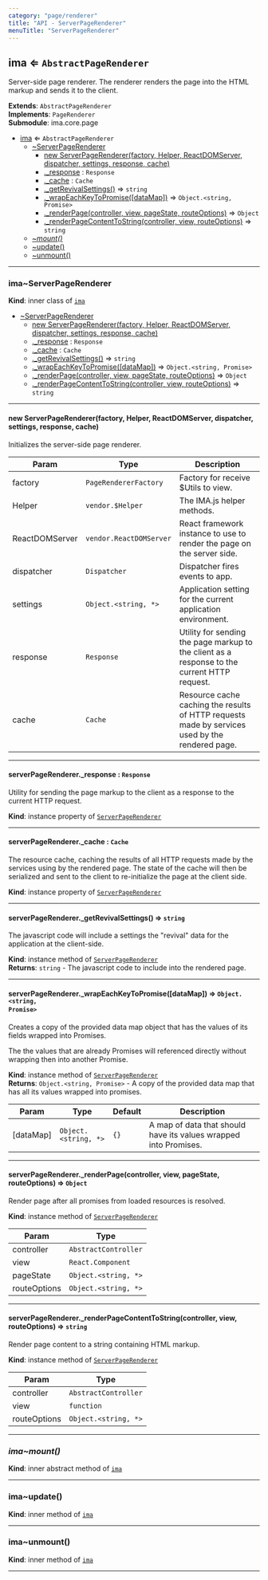 ```yaml
---
category: "page/renderer"
title: "API - ServerPageRenderer"
menuTitle: "ServerPageRenderer"
---
```


## ima ⇐ <code>AbstractPageRenderer</code>&nbsp;<a name="module_ima" href="https://github.com/seznam/ima/blob/v17.7.5/packages/core/src/page/renderer/ServerPageRenderer.js#L22" target="_blank"><span class="icon"><i class="fas fa-external-link-alt fa-xs"></i></span></a>
Server-side page renderer. The renderer renders the page into the HTML
markup and sends it to the client.

**Extends**: <code>AbstractPageRenderer</code>  
**Implements**: <code>PageRenderer</code>  
**Submodule**: ima.core.page  

* [ima](#module_ima) ⇐ <code>AbstractPageRenderer</code>
    * [~ServerPageRenderer](#module_ima..ServerPageRenderer)
        * [new ServerPageRenderer(factory, Helper, ReactDOMServer, dispatcher, settings, response, cache)](#new_module_ima..ServerPageRenderer_new)
        * [._response](#module_ima..ServerPageRenderer+_response) : <code>Response</code>
        * [._cache](#module_ima..ServerPageRenderer+_cache) : <code>Cache</code>
        * [._getRevivalSettings()](#module_ima..ServerPageRenderer+_getRevivalSettings) ⇒ <code>string</code>
        * [._wrapEachKeyToPromise([dataMap])](#module_ima..ServerPageRenderer+_wrapEachKeyToPromise) ⇒ <code>Object.&lt;string, Promise&gt;</code>
        * [._renderPage(controller, view, pageState, routeOptions)](#module_ima..ServerPageRenderer+_renderPage) ⇒ <code>Object</code>
        * [._renderPageContentToString(controller, view, routeOptions)](#module_ima..ServerPageRenderer+_renderPageContentToString) ⇒ <code>string</code>
    * *[~mount()](#module_ima..mount)*
    * [~update()](#module_ima..update)
    * [~unmount()](#module_ima..unmount)


* * *

### ima~ServerPageRenderer&nbsp;<a name="module_ima..ServerPageRenderer" href="https://github.com/seznam/ima/blob/v17.7.5/packages/core/src/page/renderer/ServerPageRenderer.js#L50" target="_blank"><span class="icon"><i class="fas fa-external-link-alt fa-xs"></i></span></a>
**Kind**: inner class of [<code>ima</code>](#module_ima)  

* [~ServerPageRenderer](#module_ima..ServerPageRenderer)
    * [new ServerPageRenderer(factory, Helper, ReactDOMServer, dispatcher, settings, response, cache)](#new_module_ima..ServerPageRenderer_new)
    * [._response](#module_ima..ServerPageRenderer+_response) : <code>Response</code>
    * [._cache](#module_ima..ServerPageRenderer+_cache) : <code>Cache</code>
    * [._getRevivalSettings()](#module_ima..ServerPageRenderer+_getRevivalSettings) ⇒ <code>string</code>
    * [._wrapEachKeyToPromise([dataMap])](#module_ima..ServerPageRenderer+_wrapEachKeyToPromise) ⇒ <code>Object.&lt;string, Promise&gt;</code>
    * [._renderPage(controller, view, pageState, routeOptions)](#module_ima..ServerPageRenderer+_renderPage) ⇒ <code>Object</code>
    * [._renderPageContentToString(controller, view, routeOptions)](#module_ima..ServerPageRenderer+_renderPageContentToString) ⇒ <code>string</code>


* * *

#### new ServerPageRenderer(factory, Helper, ReactDOMServer, dispatcher, settings, response, cache)&nbsp;<a name="new_module_ima..ServerPageRenderer_new"></a>
Initializes the server-side page renderer.


| Param | Type | Description |
| --- | --- | --- |
| factory | <code>PageRendererFactory</code> | Factory for receive $Utils to view. |
| Helper | <code>vendor.$Helper</code> | The IMA.js helper methods. |
| ReactDOMServer | <code>vendor.ReactDOMServer</code> | React framework instance        to use to render the page on the server side. |
| dispatcher | <code>Dispatcher</code> | Dispatcher fires events to app. |
| settings | <code>Object.&lt;string, \*&gt;</code> | Application setting for the current        application environment. |
| response | <code>Response</code> | Utility for sending the page markup to the        client as a response to the current HTTP request. |
| cache | <code>Cache</code> | Resource cache caching the results of HTTP requests        made by services used by the rendered page. |


* * *

#### serverPageRenderer.\_response : <code>Response</code>&nbsp;<a name="module_ima..ServerPageRenderer+_response" href="https://github.com/seznam/ima/blob/v17.7.5/packages/core/src/page/renderer/ServerPageRenderer.js#L67" target="_blank"><span class="icon"><i class="fas fa-external-link-alt fa-xs"></i></span></a>
Utility for sending the page markup to the client as a response to
the current HTTP request.

**Kind**: instance property of [<code>ServerPageRenderer</code>](#module_ima..ServerPageRenderer)  

* * *

#### serverPageRenderer.\_cache : <code>Cache</code>&nbsp;<a name="module_ima..ServerPageRenderer+_cache" href="https://github.com/seznam/ima/blob/v17.7.5/packages/core/src/page/renderer/ServerPageRenderer.js#L77" target="_blank"><span class="icon"><i class="fas fa-external-link-alt fa-xs"></i></span></a>
The resource cache, caching the results of all HTTP requests made by
the services using by the rendered page. The state of the cache will
then be serialized and sent to the client to re-initialize the page
at the client side.

**Kind**: instance property of [<code>ServerPageRenderer</code>](#module_ima..ServerPageRenderer)  

* * *

#### serverPageRenderer.\_getRevivalSettings() ⇒ <code>string</code>&nbsp;<a name="module_ima..ServerPageRenderer+_getRevivalSettings" href="https://github.com/seznam/ima/blob/v17.7.5/packages/core/src/page/renderer/ServerPageRenderer.js#L122" target="_blank"><span class="icon"><i class="fas fa-external-link-alt fa-xs"></i></span></a>
The javascript code will include a settings the "revival" data for the
application at the client-side.

**Kind**: instance method of [<code>ServerPageRenderer</code>](#module_ima..ServerPageRenderer)  
**Returns**: <code>string</code> - The javascript code to include into the
        rendered page.  

* * *

#### serverPageRenderer.\_wrapEachKeyToPromise([dataMap]) ⇒ <code>Object.&lt;string, Promise&gt;</code>&nbsp;<a name="module_ima..ServerPageRenderer+_wrapEachKeyToPromise" href="https://github.com/seznam/ima/blob/v17.7.5/packages/core/src/page/renderer/ServerPageRenderer.js#L156" target="_blank"><span class="icon"><i class="fas fa-external-link-alt fa-xs"></i></span></a>
Creates a copy of the provided data map object that has the values of
its fields wrapped into Promises.

The the values that are already Promises will referenced directly
without wrapping then into another Promise.

**Kind**: instance method of [<code>ServerPageRenderer</code>](#module_ima..ServerPageRenderer)  
**Returns**: <code>Object.&lt;string, Promise&gt;</code> - A copy of the provided data map that
        has all its values wrapped into promises.  

| Param | Type | Default | Description |
| --- | --- | --- | --- |
| [dataMap] | <code>Object.&lt;string, \*&gt;</code> | <code>{}</code> | A map of data that should have        its values wrapped into Promises. |


* * *

#### serverPageRenderer.\_renderPage(controller, view, pageState, routeOptions) ⇒ <code>Object</code>&nbsp;<a name="module_ima..ServerPageRenderer+_renderPage" href="https://github.com/seznam/ima/blob/v17.7.5/packages/core/src/page/renderer/ServerPageRenderer.js#L182" target="_blank"><span class="icon"><i class="fas fa-external-link-alt fa-xs"></i></span></a>
Render page after all promises from loaded resources is resolved.

**Kind**: instance method of [<code>ServerPageRenderer</code>](#module_ima..ServerPageRenderer)  

| Param | Type |
| --- | --- |
| controller | <code>AbstractController</code> | 
| view | <code>React.Component</code> | 
| pageState | <code>Object.&lt;string, \*&gt;</code> | 
| routeOptions | <code>Object.&lt;string, \*&gt;</code> | 


* * *

#### serverPageRenderer.\_renderPageContentToString(controller, view, routeOptions) ⇒ <code>string</code>&nbsp;<a name="module_ima..ServerPageRenderer+_renderPageContentToString" href="https://github.com/seznam/ima/blob/v17.7.5/packages/core/src/page/renderer/ServerPageRenderer.js#L204" target="_blank"><span class="icon"><i class="fas fa-external-link-alt fa-xs"></i></span></a>
Render page content to a string containing HTML markup.

**Kind**: instance method of [<code>ServerPageRenderer</code>](#module_ima..ServerPageRenderer)  

| Param | Type |
| --- | --- |
| controller | <code>AbstractController</code> | 
| view | <code>function</code> | 
| routeOptions | <code>Object.&lt;string, \*&gt;</code> | 


* * *

### *ima~mount()*&nbsp;<a name="module_ima..mount" href="https://github.com/seznam/ima/blob/v17.7.5/packages/core/src/page/renderer/ServerPageRenderer.js#L80" target="_blank"><span class="icon"><i class="fas fa-external-link-alt fa-xs"></i></span></a>
**Kind**: inner abstract method of [<code>ima</code>](#module_ima)  

* * *

### ima~update()&nbsp;<a name="module_ima..update" href="https://github.com/seznam/ima/blob/v17.7.5/packages/core/src/page/renderer/ServerPageRenderer.js#L97" target="_blank"><span class="icon"><i class="fas fa-external-link-alt fa-xs"></i></span></a>
**Kind**: inner method of [<code>ima</code>](#module_ima)  

* * *

### ima~unmount()&nbsp;<a name="module_ima..unmount" href="https://github.com/seznam/ima/blob/v17.7.5/packages/core/src/page/renderer/ServerPageRenderer.js#L107" target="_blank"><span class="icon"><i class="fas fa-external-link-alt fa-xs"></i></span></a>
**Kind**: inner method of [<code>ima</code>](#module_ima)  

* * *

